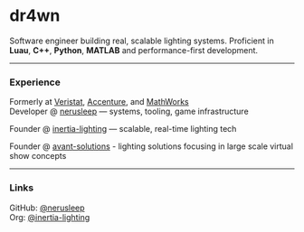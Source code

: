 # dr4wn

Software engineer building real, scalable lighting systems. Proficient in **Luau**, **C++**, **Python**, **MATLAB** and performance-first development.

---

### Experience

Formerly at [Veristat](https://www.veristat.com), [Accenture](https://www.accenture.com), and [MathWorks](https://www.mathworks.com)  
Developer @ [nerusleep](https://github.com/nerusleep) — systems, tooling, game infrastructure

Founder @ [inertia-lighting](https://github.com/inertia-lighting) — scalable, real-time lighting tech

Founder @ [avant-solutions](https://github.com/avant-solutions) - lighting solutions focusing in large scale virtual show concepts 

---
### Links

GitHub: [@nerusleep](https://github.com/nerusleep)  
Org: [@inertia-lighting](https://github.com/inertia-lighting)
